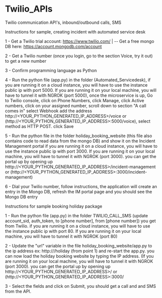 # Twilio_APIs
Twilio communication API's, inbound/outbound calls, SMS

Instructions for sample, creating incident with automated service desk

1 - Get a Twilio trial account: https://www.twilio.com/ | -- Get a free mongo DB here: https://account.mongodb.com/account 

2 - Get a Twilio number (once you login, go to the section Voice, try it out) to get a new number

3 - Confirm programming language as Python

4 - Run the python file (app.py) in the folder (Automated_Servicedesk), if you are running it on a cloud instance, you will have to use the instance public ip with port     5000. If you are running it on your local machine, you will have to tunnel it with NGROK (port 5000), once the microservice is up, Go to Twilio console, click on 
    Phone Numbers, click Manage, click Active numbers, click on your assigned number, scroll down to section "A call comes in" select Webhook add the address 
    http://<YOUR_PYTHON_GENERATED_IP_ADDRESS>/voice or (http://<YOUR_PYTHON_GENERATED_IP_ADDRESS>:5000/voice), select method as HTTP POST. click Save
    
5 - Run the python file in the folder holiday_booking_website (this file also contains code to read data from the mongo DB) and show it on the Incident Management portal
    if you are running it on a cloud instance, you will have to use the instance public ip with port 3000. If you are running it on your local machine, you will have         to tunnel it with NGROK (port 3000). you can get the portal up by opening up htttp://<YOUR_PYTHON_GENERATED_IP_ADDRESS>/incident-management  or                           (http://<YOUR_PYTHON_GENERATED_IP_ADDRESS>:3000/incident-management)
    
6 - Dial your Twilio number, follow instructions, the application will create an entry in the Mongo DB, refresh the IM portal page and you should see the Mongo DB entry
    
    
Instructions for sample booking holiday package

1 - Run the python file (app.py) in the folder TWILIO_CALL_SMS (update account_sid, auth_token, to [phone number], from [phone number]) you get from Twilio. if you are       running it on a cloud instance, you will have to use the instance public ip with port 80. If you are running it on your local machine, you will have to tunnel it         with NGROK (port 80)

2 - Update the "url" variable in the file holiday_booking_website/app.py to the ip address ex: http://<YOUR API IP>/holiday (from point 1) and re-start the app.py. you       can now load the holiday booking website by typing the IP address. (If you are running it on your local machine, you will have to tunnel it with NGROK (port 3000).       you can get the portal up by opening up htttp://<YOUR_PYTHON_GENERATED_IP_ADDRESS>/ or (http://<YOUR_PYTHON_GENERATED_IP_ADDRESS>:3000/
    
3 - Select the fields and click on Submit, you should get a call and and SMS from the API. 
